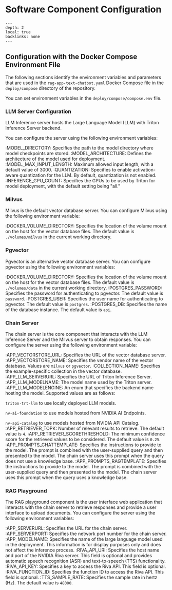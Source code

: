 <!--
  SPDX-FileCopyrightText: Copyright (c) 2023 NVIDIA CORPORATION & AFFILIATES. All rights reserved.
  SPDX-License-Identifier: Apache-2.0

  Licensed under the Apache License, Version 2.0 (the "License");
  you may not use this file except in compliance with the License.
  You may obtain a copy of the License at

  http://www.apache.org/licenses/LICENSE-2.0

  Unless required by applicable law or agreed to in writing, software
  distributed under the License is distributed on an "AS IS" BASIS,
  WITHOUT WARRANTIES OR CONDITIONS OF ANY KIND, either express or implied.
  See the License for the specific language governing permissions and
  limitations under the License.
-->

# Software Component Configuration

```{contents}
---
depth: 2
local: true
backlinks: none
---
```

## Configuration with the Docker Compose Environment File

The following sections identify the environment variables and parameters that are used in the `rag-app-text-chatbot.yaml` Docker Compose file in the `deploy/compose` directory of the repository.

You can set environment variables in the `deploy/compose/compose.env` file.

### LLM Server Configuration

LLM Inference server hosts the Large Language Model (LLM) with Triton Inference Server backend.

You can configure the server using the following environment variables:

:MODEL_DIRECTORY: Specifies the path to the model directory where model checkpoints are stored.
:MODEL_ARCHITECTURE: Defines the architecture of the model used for deployment.
:MODEL_MAX_INPUT_LENGTH: Maximum allowed input length, with a default value of 3000.
:QUANTIZATION: Specifies to enable activation-aware quantization for the LLM. By default, quantization is not enabled.
:INFERENCE_GPU_COUNT: Specifies the GPUs to be used by Triton for model deployment, with the default setting being "all."

### Milvus

Milvus is the default vector database server.
You can configure Milvus using the following environment variable:

:DOCKER_VOLUME_DIRECTORY: Specifies the location of the volume mount on the host for the vector database files.
  The default value is `./volumes/milvus` in the current working directory.

### Pgvector

Pgvector is an alternative vector database server.
You can configure pgvector using the following environment variables:

:DOCKER_VOLUME_DIRECTORY: Specifies the location of the volume mount on the host for the vector database files.
  The default value is `./volumes/data` in the current working directory.
:POSTGRES_PASSWORD: Specifies the password for authenticating to pgvector.
  The default value is `password`.
:POSTGRES_USER: Specifies the user name for authenticating to pgvector.
  The default value is `postgres`.
:POSTGRES_DB: Specifies the name of the database instance.
  The default value is `api`.


### Chain Server

The chain server is the core component that interacts with the LLM Inference Server and the Milvus server to obtain responses.
You can configure the server using the following environment variable:

:APP_VECTORSTORE_URL: Specifies the URL of the vector database server.
:APP_VECTORSTORE_NAME: Specifies the vendor name of the vector database. Values are `milvus` or `pgvector`.
:COLLECTION_NAME: Specifies the example-specific collection in the vector database.
:APP_LLM_SERVERURL: Specifies the URL of Triton Inference Server.
:APP_LLM_MODELNAME: The model name used by the Triton server.
:APP_LLM_MODELENGINE: An enum that specifies the backend name hosting the model. Supported values are as follows:

  `triton-trt-llm` to use locally deployed LLM models.

  `nv-ai-foundation` to use models hosted from NVIDIA AI Endpoints.

  `nv-api-catalog` to use models hosted from NVIDIA API Catalog.
:APP_RETRIEVER_TOPK: Number of relevant results to retrieve. The default value is `4`.
:APP_RETRIEVER_SCORETHRESHOLD: The minimum confidence score for the retrieved values to be considered. The default value is `0.25`.
:APP_PROMPTS_CHATTEMPLATE: Specifies the instructions to provide to the model.
  The prompt is combined with the user-supplied query and then presented to the model.
  The chain server uses this prompt when the query does not use a knowledge base.
:APP_PROMPTS_RAGTEMPLATE: Specifies the instructions to provide to the model.
  The prompt is combined with the user-supplied query and then presented to the model.
  The chain server uses this prompt when the query uses a knowledge base.


### RAG Playground

The RAG playground component is the user interface web application that interacts with the chain server to retrieve responses and provide a user interface to upload documents.
You can configure the server using the following environment variables:

:APP_SERVERURL: Specifies the URL for the chain server.
:APP_SERVERPORT: Specifies the network port number for the chain server.
:APP_MODELNAME: Specifies the name of the large language model used in the deployment.
  This information is for display purposes only and does not affect the inference process.
:RIVA_API_URI: Specifies the host name and port of the NVIDIA Riva server.
  This field is optional and provides automatic speech recognition (ASR) and text-to-speech (TTS) functionality.
:RIVA_API_KEY: Specifies a key to access the Riva API.
  This field is optional.
:RIVA_FUNCTION_ID: Specifies the function ID to access the Riva API.
  This field is optional.
:TTS_SAMPLE_RATE: Specifies the sample rate in hertz (Hz).
  The default value is `48000`.
